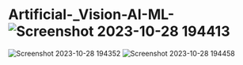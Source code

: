 # Artificial-_Vision-AI-ML-![Screenshot 2023-10-28 194413](https://github.com/guna2313/Artificial-_Vision-AI-ML-/assets/113575174/e784e193-dbb4-4422-9731-2b5114468291)
![Screenshot 2023-10-28 194352](https://github.com/guna2313/Artificial-_Vision-AI-ML-/assets/113575174/11671cb5-1c5e-41ec-8d14-2e472b7d913c)
![Screenshot 2023-10-28 194458](https://github.com/guna2313/Artificial-_Vision-AI-ML-/assets/113575174/91abb6e9-072f-4db3-ada8-da58e5b959ee)
